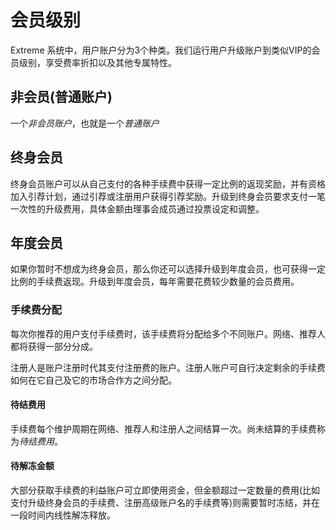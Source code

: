 # 会员级别

Extreme 系统中，用户账户分为3个种类。我们运行用户升级账户到类似VIP的会员级别，享受费率折扣以及其他专属特性。

## 非会员(普通账户)

一个*非会员账户*，也就是一个*普通账户*

## 终身会员

终身会员账户可以从自己支付的各种手续费中获得一定比例的返现奖励，并有资格加入引荐计划，通过引荐或注册用户获得引荐奖励。升级到终身会员要求支付一笔一次性的升级费用，具体金额由理事会成员通过投票设定和调整。

## 年度会员

如果你暂时不想成为终身会员，那么你还可以选择升级到年度会员，也可获得一定比例的手续费返现。升级到年度会员，每年需要花费较少数量的会员费用。

### 手续费分配

每次你推荐的用户支付手续费时，该手续费将分配给多个不同账户。网络、推荐人都将获得一部分分成。

注册人是账户注册时代其支付注册费的账户。注册人账户可自行决定剩余的手续费如何在它自己及它的市场合作方之间分配。

#### 待结费用
手续费每个维护周期在网络、推荐人和注册人之间结算一次。尚未结算的手续费称为*待结费用*。
                 
#### 待解冻金额

大部分获取手续费的利益账户可立即使用资金，但金额超过一定数量的费用(比如支付升级终身会员的手续费、注册高级账户名的手续费等)则需要暂时冻结，并在一段时间内线性解冻释放。
                 
